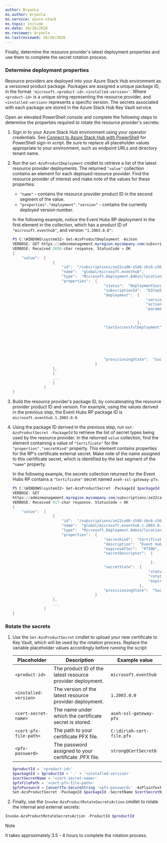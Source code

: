 ```yaml
---
author: BryanLa
ms.author: bryanla
ms.service: azure-stack
ms.topic: include
ms.date: 10/10/2020
ms.reviewer: bryanla
ms.lastreviewed: 10/20/2020
---
```


Finally, determine the resource provider's latest deployment properties and use them to complete the secret rotation process.

### Determine deployment properties

Resource providers are deployed into your Azure Stack Hub environment as a versioned product package. Packages are assigned a unique package ID, in the format `'microsoft.<product-id>.<installed-version>'`. Where `<product-id>` is a unique string representing the resource provider, and `<installed-version>` represents a specific version. The secrets associated with each package are stored in the Azure Stack Hub Key Vault service. 

Open an elevated PowerShell console and complete the following steps to determine the properties required to rotate the resource provider's secrets:

1. Sign in to your Azure Stack Hub environment using your operator credentials. See [Connect to Azure Stack Hub with PowerShell](../operator/azure-stack-powershell-configure-admin.md) for PowerShell sign-in script. Be sure to replace all placeholder values appropriate to your environment, such as endpoint URLs and directory tenant name.

2. Run the `Get-AzsProductDeployment` cmdlet to retrieve a list of the latest resource provider deployments. The returned `"value"` collection contains an element for each deployed resource provider. Find the resource provider of interest and make note of the values for these properties:
   - `"name"` - contains the resource provider product ID in the second segment of the value. 
   - `"properties"."deployment"."version"` - contains the currently deployed version number. 

   In the following example, notice the Event Hubs RP deployment in the first element in the collection, which has a product ID of `"microsoft.eventhub"`, and version `"1.2003.0.0"`:

   ```powershell
   PS C:\WINDOWS\system32> Get-AzsProductDeployment -AsJson
   VERBOSE: GET https://adminmanagement.myregion.mycompany.com/subscriptions/ze22ca96-z546-zbc6-z566-z35f68799816/providers/Microsoft.Deployment.Admin/locations/global/productDeployments?api-version=2019-01-01 with 0-char payload
   VERBOSE: Received 2656-char response, StatusCode = OK
   {
       "value":  [
                     {
                         "id":  "/subscriptions/ze22ca96-z546-zbc6-z566-z35f68799816/providers/Microsoft.Deployment.Admin/locations/global/productDeployments/microsoft.eventhub",
                         "name":  "global/microsoft.eventhub",
                         "type":  "Microsoft.Deployment.Admin/locations/productDeployments",
                         "properties":  {
                                            "status":  "DeploymentSucceeded",
                                            "subscriptionId":  "b37ae55a-a6c6-4474-ba97-81519412adf5",
                                            "deployment":  {
                                                               "version":  "1.2003.0.0",
                                                               "actionPlanInstanceResourceId":"/subscriptions/ze22ca96-z546-zbc6-z566-z35f68799816/providers/Microsoft.Deployment.Admin/locations/global/actionplans/abcdfcd3-fef0-z1a3-z85d-z6ceb0f31e36",
                                                               "parameters":  {
   
                                                                              }
                                                           },
                                            "lastSuccessfulDeployment":  {
                                                                             "version":  "1.2003.0.0",
                                                                             "actionPlanInstanceResourceId":"/subscriptions/ze22ca96-z546-zbc6-z566-z35f68799816/providers/Microsoft.Deployment.Admin/locations/global/actionplans/abcdfcd3-fef0-z1a3-z85d-z6ceb0f31e36",
                                                                             "parameters":  {
   
                                                                                            }
                                                                         },
                                            "provisioningState":  "Succeeded"
                                        }
                     },
                     {
                     ...
                     }
                 ]
   }
   ```

3. Build the resource provider's package ID, by concatenating the resource provider product ID and version. For example, using the values derived in the previous step, the Event Hubs RP package ID is `microsoft.eventhub.1.2003.0.0`. 

4. Using the package ID derived in the previous step, run `Get-AzsProductSecret -PackageId` to retrieve the list of secret types being used by the resource provider. In the returned `value` collection, find the element containing a value of `"Certificate"` for the `"properties"."secretKind"` property. This element contains properties for the RP's certificate external secret. Make note of the name assigned to this certificate secret, which is identified by the last segment of the `"name"` property. 

   In the following example, the secrets collection returned for the Event Hubs RP contains a `"Certificate"` secret named `aseh-ssl-gateway-pfx`. 

   ```powershell
   PS C:\WINDOWS\system32> Get-AzsProductSecret -PackageId $packageId -AsJson
   VERBOSE: GET
   https://adminmanagement.myregion.mycompany.com/subscriptions/ze22ca96-z546-zbc6-z566-z35f68799816/providers/Microsoft.Deployment.Admin/locations/global/productPackages/microsoft.eventhub.1.2003.0.0/secrets?api-version=2019-01-01 with 0-char payload
   VERBOSE: Received 617-char response, StatusCode = OK
   {
       "value":  [
                     {
                         "id":  "/subscriptions/ze22ca96-z546-zbc6-z566-z35f68799816/providers/Microsoft.Deployment.Admin/locations/global/productPackages/microsoft.eventhub.1.2003.0.0/secrets/aseh-ssl-gateway-pfx",
                         "name":  "global/microsoft.eventhub.1.2003.0.0/aseh-ssl-gateway-pfx",
                         "type":  "Microsoft.Deployment.Admin/locations/productPackages/secrets",
                         "properties":  {
                                            "secretKind":  "Certificate",
                                            "description":  "Event Hubs gateway SSL certificate.",
                                            "expiresAfter":  "P730D",
                                            "secretDescriptor":  {
   
                                                                 },
                                            "secretState":  {
                                                                "status":  "Deployed",
                                                                "rotationStatus":  "None",
                                                                "expirationDate":  "2022-03-31T00:16:05.3068718Z"
                                                            },
                                            "provisioningState":  "Succeeded"
                                        }
                     },
                     ...
                 ]
   }
   ```

### Rotate the secrets

1. Use the `Set-AzsProductSecret` cmdlet to upload your new certificate to Key Vault, which will be used by the rotation process. Replace the variable placeholder values accordingly before running the script:

   | Placeholder | Description | Example value |
   | ----------- | ----------- | --------------|
   | `<product-id>` | The product ID of the latest resource provider deployment. | `microsoft.eventhub` |
   | `<installed-version>` | The version of the latest resource provider deployment. | `1.2003.0.0` |
   | `<cert-secret-name>` | The name under which the certificate secret is stored. | `aseh-ssl-gateway-pfx` |
   | `<cert-pfx-file-path>` | The path to your certificate PFX file. | `C:\dir\eh-cert-file.pfx` |
   | `<pfx-password>` | The password assigned to your certificate .PFX file. | `strong@CertSecret6` |

   ```powershell
   $productId = '<product-id>'
   $packageId = $productId + '.' + '<installed-version>'
   $certSecretName = '<cert-secret-name>' 
   $pfxFilePath = '<cert-pfx-file-path>'
   $pfxPassword = ConvertTo-SecureString '<pfx-password>' -AsPlainText -Force   
   Set-AzsProductSecret -PackageId $packageId -SecretName $certSecretName -PfxFileName $pfxFilePath -PfxPassword    $pfxPassword -Force
   ```

2. Finally, use the `Invoke-AzsProductRotateSecretsAction` cmdlet to rotate the internal and external secrets:

```powershell
Invoke-AzsProductRotateSecretsAction -ProductId $productId
```

> [!NOTE]
> It takes approximately 3.5 - 4 hours to complete the rotation process.

